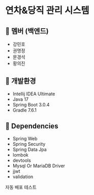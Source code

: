 # 연차&당직 관리 시스템 
## 📌 멤버 (백엔드)
* 강민호
* 권명정
* 문경석
* 황의진

## 📌 개발환경
* Intellij IDEA Ultimate 
* Java 17
* Spring Boot 3.0.4
* Gradle 7.6.1

## 📌 Dependencies
* Spring Web
* Spring Security
* Spring Data Jpa
* lombok
* devtools
* Mysql Or MariaDB Driver
* jjwt
* validation

자동 배포 테스트
